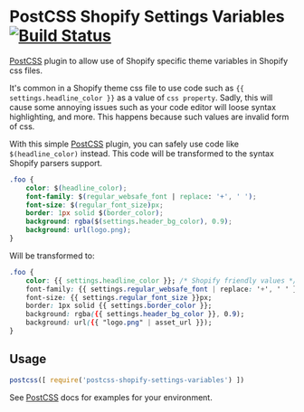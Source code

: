 # PostCSS Shopify Settings Variables [![Build Status][ci-img]][ci]

[PostCSS] plugin to allow use of Shopify specific theme variables in Shopify css files.

It's common in a Shopify theme css file to use code such as `{{ settings.headline_color }}` as a value of `css property`. Sadly, this will cause some annoying issues such as your code editor will loose syntax highlighting, and more. This happens because such values are invalid form of css.

With this simple [PostCSS](https://github.com/postcss/postcss) plugin, you can safely use code like `$(headline_color)` instead. This code will be transformed to the syntax Shopify parsers support.

[PostCSS]: https://github.com/postcss/postcss
[ci-img]:  https://travis-ci.org/bit3725/postcss-shopify-settings-variables.svg
[ci]:      https://travis-ci.org/bit3725/postcss-shopify-settings-variables

```css
.foo {
    color: $(headline_color);
    font-family: $(regular_websafe_font | replace: '+', ' ');
    font-size: $(regular_font_size)px;
    border: 1px solid $(border_color);
    background: rgba($(settings.header_bg_color), 0.9);
    background: url(logo.png);
}
```

Will be transformed to:

```css
.foo {
    color: {{ settings.headline_color }}; /* Shopify friendly values */
    font-family: {{ settings.regular_websafe_font | replace: '+', ' ' }};
    font-size: {{ settings.regular_font_size }}px;
    border: 1px solid {{ settings.border_color }};
    background: rgba({{ settings.header_bg_color }}, 0.9);
    background: url({{ "logo.png" | asset_url }});
}
```

## Usage

```js
postcss([ require('postcss-shopify-settings-variables') ])
```

See [PostCSS] docs for examples for your environment.
